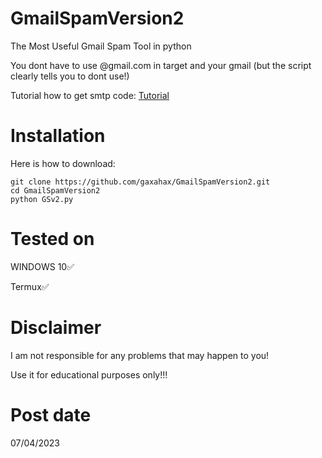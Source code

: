 # GmailSpamVersion2
The  Most Useful Gmail Spam Tool in python

You dont have to use @gmail.com in target and your gmail (but the script clearly tells you to dont use!)


Tutorial how to get smtp code: 
[Tutorial](https://youtu.be/1YXVdyVuFGA)

# Installation
Here is how to download:
```
git clone https://github.com/gaxahax/GmailSpamVersion2.git
cd GmailSpamVersion2
python GSv2.py
```


# Tested on
WINDOWS 10✅

Termux✅

# Disclaimer
I am not responsible for any problems that may happen to you!

Use it for educational purposes only!!!

# Post date
07/04/2023
